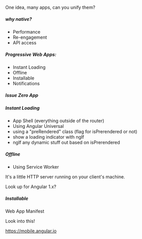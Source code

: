 One idea, many apps, can you unify them?

##### why native?
- Performance
- Re-engagement
- API access

##### Progressive Web Apps:
- Instant Loading
- Offline
- Installable
- Notifications

##### Issue Zero App

##### Instant Loading
- App Shell (everything outside of the router)
- Using Angular Universal
- using a "preRendered" class (flag for isPrerendered or not)
- show a loading indicator with ngIf
- ngIf any dynamic stuff out based on isPrerendered

##### Offline
- Using Service Worker

It's a little HTTP server running on your client's machine.  

Look up for Angular 1.x?

##### Installable

Web App Manifest

Look into this!

https://mobile.angular.io